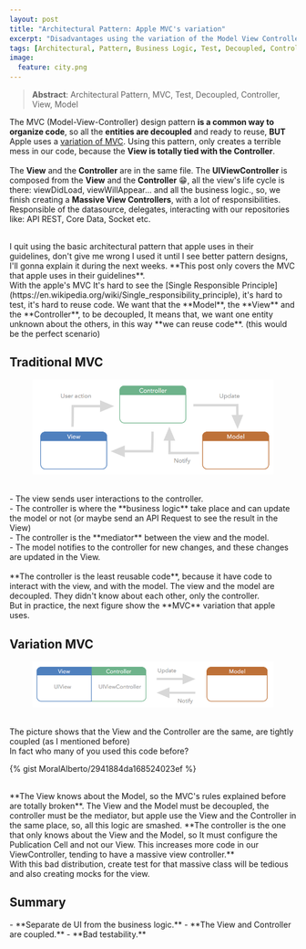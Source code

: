 ```yaml
---
layout: post
title: "Architectural Pattern: Apple MVC's variation"
excerpt: "Disadvantages using the variation of the Model View Controller that Apple recommends in their guidelines..."
tags: [Architectural, Pattern, Business Logic, Test, Decoupled, Controller, View, Model]
image:
  feature: city.png
---
```

> **Abstract**: Architectural Pattern, MVC, Test, Decoupled, Controller, View, Model

The MVC (Model-View-Controller) design pattern **is a common way to organize code**, so all the **entities are decoupled** and ready to reuse, **BUT** Apple uses a [variation of MVC](https://developer.apple.com/library/ios/documentation/General/Conceptual/CocoaEncyclopedia/Model-View-Controller/Model-View-Controller.html#//apple_ref/doc/uid/TP40010810-CH14-SW14). Using this pattern, only creates a terrible mess in our code, because the **View is totally tied with the Controller**.
<br/><br/>
The **View** and the **Controller** are in the same file. The **UIViewController** is composed from the **View** and the **Controller** 😁, all the view's life cycle is there: viewDidLoad, viewWillAppear... and all the business logic., so, we finish creating a **Massive View Controllers**, with a lot of responsibilities. Responsible of the datasource, delegates, interacting with our repositories like: API REST, Core Data, Socket etc.

<br/>
I quit using the basic architectural pattern that apple uses in their guidelines, don't give me wrong I used it until I see better pattern designs, I'll gonna explain it during the next weeks. **This post only covers the MVC that apple uses in their guidelines**.

<br/>
With the apple's MVC It's hard to see the [Single Responsible Principle](https://en.wikipedia.org/wiki/Single_responsibility_principle), it's hard to test, it's hard to reuse code. We want that the **Model**, the **View** and the **Controller**, to be decoupled, It means that, we want one entity unknown about the others, in this way **we can reuse code**. (this would be the perfect scenario)

<br/>
<h2>Traditional MVC</h2>
<figure>
    <a href="/images/MVC.png"><img src="/images/MVC.png"></a>
</figure>

<br/>
- The view sends user interactions to the controller.<br/>
- The controller is where the **business logic** take place and can update the model or not (or maybe send an API Request to see the result in the View)<br/>
- The controller is the **mediator** between the view and the model.<br/>
- The model notifies to the controller for new changes, and these changes are updated in the View.<br/>

<br/>
**The controller is the least reusable code**, because it have code to interact with the view, and with the model. The view and the model are decoupled. They didn't know about each other, only the controller.

<br/>
But in practice, the next figure show the **MVC** variation that apple uses.

<h2>Variation MVC</h2>
<figure>
    <a href="/images/MVC-2.png"><img src="/images/MVC-2.png"></a>
</figure>

<br/>
The picture shows that the View and the Controller are the same, are tightly coupled (as I mentioned before)



<br/>
In fact who many of you used this code before?


{% gist MoralAlberto/2941884da168524023ef %}

<br/>
**The View knows about the Model, so the MVC's rules explained before are totally broken**. The View and the Model must be decoupled, the controller must be the mediator, but apple use the View and the Controller in the same place, so, all this logic are smashed.
**The controller is the one that only knows about the View and the Model, so It must configure the Publication Cell and not our View. This increases more code in our ViewController, tending to have a massive view controller.**

<br/>
With this bad distribution, create test for that massive class will be tedious and also creating mocks for the view.

<br/>
<h2>Summary</h2>
- **Separate de UI from the business logic.**
- **The View and Controller are coupled.**
- **Bad testability.**

<br/>
<br/>
